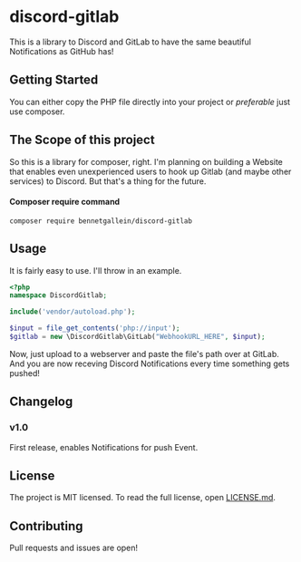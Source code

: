 # discord-gitlab

This is a library to Discord and GitLab to have the same beautiful Notifications as GitHub has!

## Getting Started

You can either copy the PHP file directly into your project or _preferable_ just use composer.

## The Scope of this project

So this is a library for composer, right. I'm planning on building a Website that enables even unexperienced users to hook up Gitlab (and maybe other services) to Discord. But that's a thing for the future.

#### Composer require command
`composer require bennetgallein/discord-gitlab`

## Usage

It is fairly easy to use. I'll throw in an example.

```php
<?php
namespace DiscordGitlab;

include('vendor/autoload.php');

$input = file_get_contents('php://input');
$gitlab = new \DiscordGitlab\GitLab("WebhookURL_HERE", $input);

```
Now, just upload to a webserver and paste the file's path over at GitLab. And you are now receving Discord Notifications every time something gets pushed!

## Changelog

### v1.0
First release, enables Notifications for push Event.
## License

The project is MIT licensed. To read the full license, open [LICENSE.md](LICENSE.md).

## Contributing

Pull requests and issues are open!
